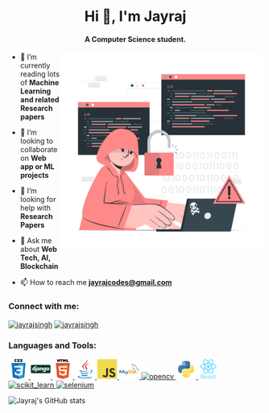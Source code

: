 
<h1 align="center">Hi 👋, I'm Jayraj</h1>
<h4 align="center">A Computer Science student.</h3>
<img align="right" alt="Coding" width="400" src="https://github.com/kyoichishido/kyoichishido/blob/main/Hacker-cuate.svg">

- 🔭 I’m currently reading lots of **Machine Learning and related Research papers**

- 👯 I’m looking to collaborate on **Web app or ML projects**

- 🤝 I’m looking for help with **Research Papers**

- 💬 Ask me about **Web Tech, AI, Blockchain**

- 📫 How to reach me **jayrajcodes@gmail.com**

<h3 align="left">Connect with me:</h3>
<p align="left">
<a href="https://https://github.com/kyoichishido" target="blank"><img align="center" src="https://cdn.jsdelivr.net/npm/simple-icons@3.0.1/icons/github.svg" alt="jayrajsingh" height="30" width="40" /></a>
<a href="https://linkedin.com/in/jayrajsingh" target="blank"><img align="center" src="https://cdn.jsdelivr.net/npm/simple-icons@3.0.1/icons/linkedin.svg" alt="jayrajsingh" height="30" width="40" /></a>
</p>

<h3 align="left">Languages and Tools:</h3>
<p align="left"> <a href="https://www.w3schools.com/css/" target="_blank"> <img src="https://raw.githubusercontent.com/devicons/devicon/master/icons/css3/css3-original-wordmark.svg" alt="css3" width="40" height="40"/> </a> <a href="https://www.djangoproject.com/" target="_blank"> <img src="https://raw.githubusercontent.com/devicons/devicon/master/icons/django/django-original.svg" alt="django" width="40" height="40"/> </a> <a href="https://www.w3.org/html/" target="_blank"> <img src="https://raw.githubusercontent.com/devicons/devicon/master/icons/html5/html5-original-wordmark.svg" alt="html5" width="40" height="40"/> </a> <a href="https://www.java.com" target="_blank"> <img src="https://raw.githubusercontent.com/devicons/devicon/master/icons/java/java-original.svg" alt="java" width="40" height="40"/> </a> <a href="https://developer.mozilla.org/en-US/docs/Web/JavaScript" target="_blank"> <img src="https://raw.githubusercontent.com/devicons/devicon/master/icons/javascript/javascript-original.svg" alt="javascript" width="40" height="40"/> </a> <a href="https://www.mysql.com/" target="_blank"> <img src="https://raw.githubusercontent.com/devicons/devicon/master/icons/mysql/mysql-original-wordmark.svg" alt="mysql" width="40" height="40"/> </a> <a href="https://opencv.org/" target="_blank"> <img src="https://www.vectorlogo.zone/logos/opencv/opencv-icon.svg" alt="opencv" width="40" height="40"/> </a> <a href="https://www.python.org" target="_blank"> <img src="https://raw.githubusercontent.com/devicons/devicon/master/icons/python/python-original.svg" alt="python" width="40" height="40"/> </a> <a href="https://reactjs.org/" target="_blank"> <img src="https://raw.githubusercontent.com/devicons/devicon/master/icons/react/react-original-wordmark.svg" alt="react" width="40" height="40"/> </a> <a href="https://scikit-learn.org/" target="_blank"> <img src="https://upload.wikimedia.org/wikipedia/commons/0/05/Scikit_learn_logo_small.svg" alt="scikit_learn" width="40" height="40"/> </a> <a href="https://www.selenium.dev" target="_blank"> <img src="https://raw.githubusercontent.com/detain/svg-logos/780f25886640cef088af994181646db2f6b1a3f8/svg/selenium-logo.svg" alt="selenium" width="40" height="40"/> </a> </p>

![Jayraj's GitHub stats](https://github-readme-stats.vercel.app/api?username=kyoichishido&show_icons=true&theme=radical)
